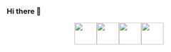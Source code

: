 ### Hi there 👋

<!--
**mohamadweb-blue/mohamadweb-blue** is a ✨ _special_ ✨ repository because its `README.md` (this file) appears on your GitHub profile.

Here are some ideas to get you started:
 <br><br>
  <samp>
    Hey!! I'm Sarthak Singhal :wave:
    <br><br>
    I work as a Web :globe_with_meridians: developer!
  </samp>
</p>
- 🔭 I’m currently working on ...
- 🌱 I’m currently learning ...
- 👯 I’m looking to collaborate on ...
- 🤔 I’m looking for help with ...
- 💬 Ask me about ...
- 📫 How to reach me: ...
- 😄 Pronouns: ...
- ⚡ Fun fact: ...
-->
<p align="center">
  <img src="https://media3.giphy.com/media/kdFc8fubgS31b8DsVu/giphy.webp" width="50"><img src="https://media3.giphy.com/media/ln7z2eWriiQAllfVcn/200w.webp" width="50"><img src="https://i.giphy.com/media/eNAsjO55tPbgaor7ma/200w.webp" width="50"><img src="https://i.giphy.com/media/IdyAQJVN2kVPNUrojM/200.webp" width="50">
  
</p>

